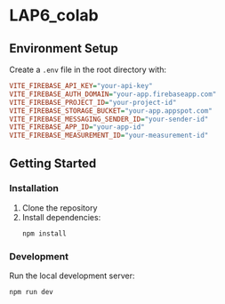 # LAP6_colab

## Environment Setup

Create a `.env` file in the root directory with:

```ini
VITE_FIREBASE_API_KEY="your-api-key"
VITE_FIREBASE_AUTH_DOMAIN="your-app.firebaseapp.com"
VITE_FIREBASE_PROJECT_ID="your-project-id"
VITE_FIREBASE_STORAGE_BUCKET="your-app.appspot.com"
VITE_FIREBASE_MESSAGING_SENDER_ID="your-sender-id"
VITE_FIREBASE_APP_ID="your-app-id"
VITE_FIREBASE_MEASUREMENT_ID="your-measurement-id"
```

## Getting Started

### Installation

1. Clone the repository
2. Install dependencies:
   ```bash
   npm install
   ```

### Development

Run the local development server:

```bash
npm run dev
```
